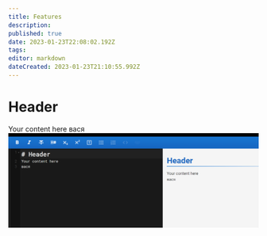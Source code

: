 ```yaml
---
title: Features
description: 
published: true
date: 2023-01-23T22:08:02.192Z
tags: 
editor: markdown
dateCreated: 2023-01-23T21:10:55.992Z
---
```


# Header
Your content here
вася
![feature.png](/assets/feature.png)